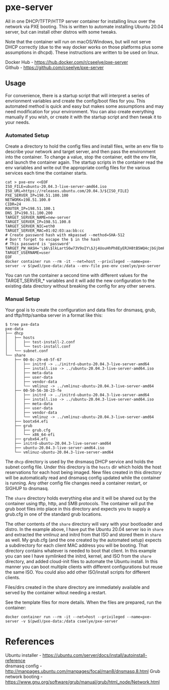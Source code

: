 # pxe-server
All in one DHCP/TFTP/HTTP server container for installing linux over the network via PXE booting. This is written to automate installing Ubuntu 20.04 server, but can install other distros with some tweaks.

Note that the container will run on macOS/Windows, but will not serve DHCP correctly (due to the way docker works on those platforms plus some assumptions in dhcpd). These instructions are written to be used on linux.

Docker Hub - https://hub.docker.com/r/cseelye/pxe-server  
Github - https://github.com/cseelye/pxe-server

## Usage
For convenience, there is a startup script that will interpret a series of envrionment variables and create the config/boot files for you. This automated method is quick and easy but makes some assumptions and may need modification for your environment. You can also create everything manually if you wish, or create it with the startup script and then tweak it to your needs.

### Automated Setup
Create a directory to hold the config files and install files, write an env file to describe your network and target server, and then pass the environment into the container. To change a value, stop the container, edit the env file, and launch the container again. The startup scripts in the container read the env variables and write out the appropriate config files for the various services each time the container starts.

```shell
cat > pxe-env <<EOF
ISO_FILE=ubuntu-20.04.3-live-server-amd64.iso
ISO_URL=https://releases.ubuntu.com/20.04.3/${ISO_FILE}
PXE_SERVER_IP=198.51.100.100
NETWORK=198.51.100.0
CIDR=24
ROUTER_IP=198.51.100.1
DNS_IP=198.51.100.200
TARGET_SERVER_NAME=new-server
TARGET_SERVER_IP=198.51.100.8
TARGET_SERVER_NIC=eth0
TARGET_SERVER_MAC=01:02:03:aa:bb:cc
# Create password hash with mkpasswd --method=SHA-512
# Don't forget to escape the $ in the hash
# This password is 'password'
TARGET_PW_HASH='\$6\$lkLartS6w73V9oIY\$Jj4UouHhPh8EyERJH8tB5WQ4cjbGjbmFQ6kHnxxnhQN4L0DMrJ3WrFHA8LSXAzd016J175BRwIUgwWQLbucFm.'
TARGET_USERNAME=user
EOF
docker container run --rm -it --net=host --privileged --name=pxe-server -v $(pwd)/pxe-data:/data --env-file pxe-env cseelye/pxe-server
```

You can run the container a second time with different values for the TARGET_SERVER_* variables and it will add the new configuration to the existing data directory without breaking the config for any other servers.  

### Manual Setup
Your goal is to create the configuration and data files for dnsmasq, grub, and tftp/http/samba server in a format like this:
```shell
$ tree pxe-data
pxe-data
├── dhcp
│   ├── hosts
│   │   ├── test-install-2.conf
│   │   └── test-install.conf
│   └── subnet.conf
└── share
    ├── 00-0c-29-e8-5f-67
    │   ├── initrd -> ../initrd-ubuntu-20.04.3-live-server-amd64
    │   ├── install.iso -> ../ubuntu-20.04.3-live-server-amd64.iso
    │   ├── meta-data
    │   ├── user-data
    │   ├── vendor-data
    │   └── vmlinuz -> ../vmlinuz-ubuntu-20.04.3-live-server-amd64
    ├── 00-50-56-38-23-fe
    │   ├── initrd -> ../initrd-ubuntu-20.04.3-live-server-amd64
    │   ├── install.iso -> ../ubuntu-20.04.3-live-server-amd64.iso
    │   ├── meta-data
    │   ├── user-data
    │   ├── vendor-data
    │   └── vmlinuz -> ../vmlinuz-ubuntu-20.04.3-live-server-amd64
    ├── bootx64.efi
    ├── grub
    │   ├── grub.cfg
    │   └── x86_64-efi
    ├── grubx64.efi
    ├── initrd-ubuntu-20.04.3-live-server-amd64
    ├── ubuntu-20.04.3-live-server-amd64.iso
    └── vmlinuz-ubuntu-20.04.3-live-server-amd64
```

The `dhcp` directory is used by the dnsmasq DHCP service and holds the subnet config file. Under this directory is the `hosts` dir which holds the host reservations for each host being imaged. New files created in this directory will be automatically read and dnsmasq config updated while the container is running. Any other config file changes need a container restart, or SIGHUP to dnsmasq.  

The `share` directory holds everything else and it will be shared out by the container using tftp, http, and SMB protocols. The container will put the grub boot files into place in this directory and expects you to supply a grub.cfg in one of the standard grub locations.  

The other contents of the `share` directory will vary with your bootloader and distro. In the example above, I have put the Ubuntu 20.04 server iso in `share` and extracted the vmlinuz and initrd from that ISO and stored them in `share` as well. My grub.cfg (and the one created by the automated setup) expects a subdirectory for each client MAC address you will be booting. That directory contains whatever is needed to boot that client. In this example you can see I have symlinked the initrd, kernel, and ISO from the `share` directory, and added cloud-init files to automate the Ubuntu install. In this manner you can boot multiple clients with different configurations but reuse the same ISO. You could also add other ISO/install scripts for different clients.

Files/dirs created in the share directory are immediately available and served by the container witout needing a restart.

See the template files for more details. When the files are prepared, run the container:
```
docker container run --rm -it --net=host --privileged --name=pxe-server -v $(pwd)/pxe-data:/data cseelye/pxe-server
```

# References
Ubuntu installer - https://ubuntu.com/server/docs/install/autoinstall-reference  
dnsmasq config - http://manpages.ubuntu.com/manpages/focal/man8/dnsmasq.8.html
Grub network booting - https://www.gnu.org/software/grub/manual/grub/html_node/Network.html
